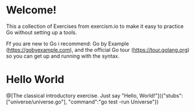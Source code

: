 # Welcome!

This a collection of Exercises from exercism.io to make it easy to practice Go without setting up a tools.

Ff you are new to Go i recommend: Go by Example (https://gobyexample.com), and the official Go tour (https://tour.golang.org) so you can get up and running with the syntax.


# Hello World
@[The classical introductory exercise. Just say "Hello, World!"]({"stubs":["universe/universe.go"], "command":"go test -run Universe"})

